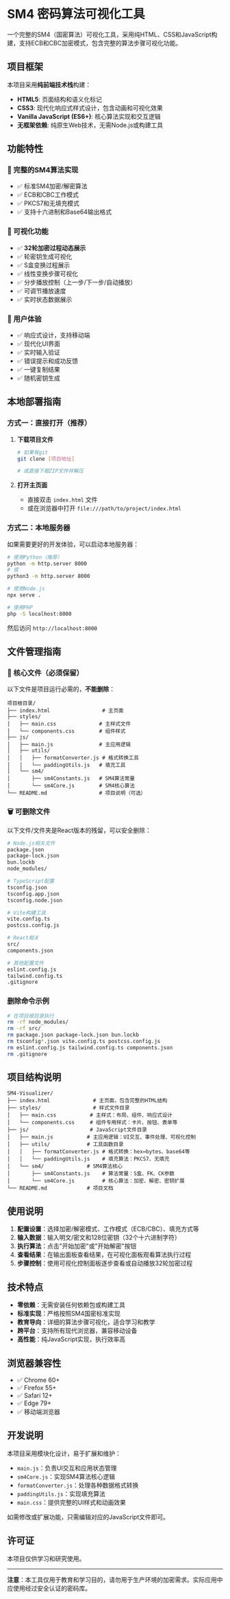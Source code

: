 
# SM4 密码算法可视化工具

一个完整的SM4（国密算法）可视化工具，采用纯HTML、CSS和JavaScript构建，支持ECB和CBC加密模式，包含完整的算法步骤可视化功能。

## 项目框架

本项目采用**纯前端技术栈**构建：

- **HTML5**: 页面结构和语义化标记
- **CSS3**: 现代化响应式样式设计，包含动画和可视化效果
- **Vanilla JavaScript (ES6+)**: 核心算法实现和交互逻辑
- **无框架依赖**: 纯原生Web技术，无需Node.js或构建工具

## 功能特性

### 🔐 完整的SM4算法实现
- ✅ 标准SM4加密/解密算法
- ✅ ECB和CBC工作模式
- ✅ PKCS7和无填充模式
- ✅ 支持十六进制和Base64输出格式

### 🎯 可视化功能
- ✅ **32轮加密过程动态展示**
- ✅ 轮密钥生成可视化
- ✅ S盒变换过程展示
- ✅ 线性变换步骤可视化
- ✅ 分步播放控制（上一步/下一步/自动播放）
- ✅ 可调节播放速度
- ✅ 实时状态数据展示

### 📱 用户体验
- ✅ 响应式设计，支持移动端
- ✅ 现代化UI界面
- ✅ 实时输入验证
- ✅ 错误提示和成功反馈
- ✅ 一键复制结果
- ✅ 随机密钥生成

## 本地部署指南

### 方式一：直接打开（推荐）

1. **下载项目文件**
   ```bash
   # 如果有git
   git clone [项目地址]
   
   # 或直接下载ZIP文件并解压
   ```

2. **打开主页面**
   - 直接双击 `index.html` 文件
   - 或在浏览器中打开 `file:///path/to/project/index.html`

### 方式二：本地服务器

如果需要更好的开发体验，可以启动本地服务器：

```bash
# 使用Python（推荐）
python -m http.server 8000
# 或
python3 -m http.server 8000

# 使用Node.js
npx serve .

# 使用PHP
php -S localhost:8000
```

然后访问 `http://localhost:8000`

## 文件管理指南

### 📁 核心文件（必须保留）

以下文件是项目运行必需的，**不能删除**：

```
项目根目录/
├── index.html                 # 主页面
├── styles/
│   ├── main.css              # 主样式文件
│   └── components.css        # 组件样式
├── js/
│   ├── main.js               # 主应用逻辑
│   ├── utils/
│   │   ├── formatConverter.js # 格式转换工具
│   │   └── paddingUtils.js   # 填充工具
│   └── sm4/
│       ├── sm4Constants.js   # SM4算法常量
│       └── sm4Core.js        # SM4核心算法
└── README.md                 # 项目说明（可选）
```

### 🗑️ 可删除文件

以下文件/文件夹是React版本的残留，可以安全删除：

```bash
# Node.js相关文件
package.json
package-lock.json
bun.lockb
node_modules/

# TypeScript配置
tsconfig.json
tsconfig.app.json
tsconfig.node.json

# Vite构建工具
vite.config.ts
postcss.config.js

# React相关
src/
components.json

# 其他配置文件
eslint.config.js
tailwind.config.ts
.gitignore
```

### 删除命令示例

```bash
# 在项目根目录执行
rm -rf node_modules/
rm -rf src/
rm package.json package-lock.json bun.lockb
rm tsconfig*.json vite.config.ts postcss.config.js
rm eslint.config.js tailwind.config.ts components.json
rm .gitignore
```

## 项目结构说明

```
SM4-Visualizer/
├── index.html              # 主页面，包含完整的HTML结构
├── styles/                 # 样式文件目录
│   ├── main.css           # 主样式：布局、组件、响应式设计
│   └── components.css     # 组件专用样式：卡片、按钮、表单等
├── js/                    # JavaScript文件目录
│   ├── main.js           # 主应用逻辑：UI交互、事件处理、可视化控制
│   ├── utils/            # 工具函数目录
│   │   ├── formatConverter.js # 格式转换：hex↔bytes、base64等
│   │   └── paddingUtils.js    # 填充算法：PKCS7、无填充
│   └── sm4/              # SM4算法核心
│       ├── sm4Constants.js    # 算法常量：S盒、FK、CK参数
│       └── sm4Core.js         # 核心算法：加密、解密、密钥扩展
└── README.md             # 项目文档
```

## 使用说明

1. **配置设置**：选择加密/解密模式、工作模式（ECB/CBC）、填充方式等
2. **输入数据**：输入明文/密文和128位密钥（32个十六进制字符）
3. **执行算法**：点击"开始加密"或"开始解密"按钮
4. **查看结果**：在输出面板查看结果，在可视化面板观看算法执行过程
5. **步骤控制**：使用可视化控制面板逐步查看或自动播放32轮加密过程

## 技术特点

- **零依赖**：无需安装任何依赖包或构建工具
- **标准实现**：严格按照SM4国密标准实现
- **教育导向**：详细的算法步骤可视化，适合学习和教学
- **跨平台**：支持所有现代浏览器，兼容移动设备
- **高性能**：纯JavaScript实现，执行效率高

## 浏览器兼容性

- ✅ Chrome 60+
- ✅ Firefox 55+
- ✅ Safari 12+
- ✅ Edge 79+
- ✅ 移动端浏览器

## 开发说明

本项目采用模块化设计，易于扩展和维护：

- `main.js`：负责UI交互和应用状态管理
- `sm4Core.js`：实现SM4算法核心逻辑
- `formatConverter.js`：处理各种数据格式转换
- `paddingUtils.js`：实现填充算法
- `main.css`：提供完整的UI样式和动画效果

如需修改或扩展功能，只需编辑对应的JavaScript文件即可。

## 许可证

本项目仅供学习和研究使用。

---

**注意**：本工具仅用于教育和学习目的，请勿用于生产环境的加密需求。实际应用中应使用经过安全认证的密码库。
